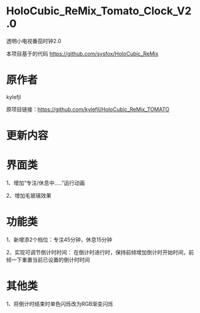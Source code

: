 # HoloCubic_ReMix_Tomato_Clock_V2.0
透明小电视番茄时钟2.0

本项目基于的代码 https://github.com/sysfox/HoloCubic_ReMix
# 原作者
kylefjl

原项目链接：https://github.com/kylefjl/HoloCubic_ReMix_TOMATO
# 更新内容
# 界面类

1、增加“专注/休息中.....”运行动画

2、增加毛玻璃效果

# 功能类

1、新增添2个档位：专注45分钟，休息15分钟

2、实现可调节倒计时时间：
  在倒计时进行时，保持前倾增加倒计时开始时间，前倾一下重置当前已设置的倒计时时间
  
# 其他类

1、将倒计时结束时单色闪烁改为RGB渐变闪烁
